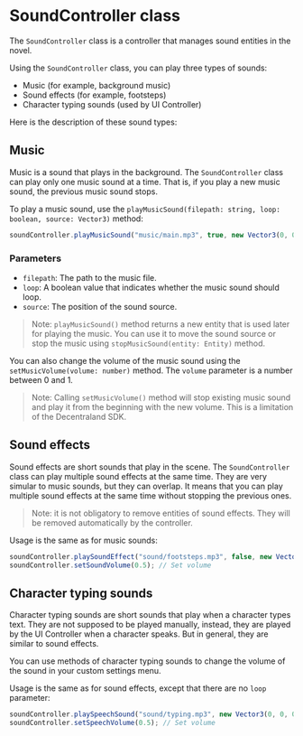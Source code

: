 # SoundController class

The `SoundController` class is a controller that manages sound entities in the novel.

Using the `SoundController` class, you can play three types of sounds:

- Music (for example, background music)
- Sound effects (for example, footsteps)
- Character typing sounds (used by UI Controller)

Here is the description of these sound types:

## Music

Music is a sound that plays in the background. The `SoundController` class can play only one music sound at a time. That is, if you play a new music sound, the previous music sound stops.

To play a music sound, use the `playMusicSound(filepath: string, loop: boolean, source: Vector3)` method:

```typescript
soundController.playMusicSound("music/main.mp3", true, new Vector3(0, 0, 0));
```

### Parameters

- `filepath`: The path to the music file.
- `loop`: A boolean value that indicates whether the music sound should loop.
- `source`: The position of the sound source.

> Note: `playMusicSound()` method returns a new entity that is used later for playing the music. You can use it to move the sound source or stop the music using `stopMusicSound(entity: Entity)` method.

You can also change the volume of the music sound using the `setMusicVolume(volume: number)` method. The `volume` parameter is a number between 0 and 1.

> Note: Calling `setMusicVolume()` method will stop existing music sound and play it from the beginning with the new volume. This is a limitation of the Decentraland SDK.

## Sound effects

Sound effects are short sounds that play in the scene. The `SoundController` class can play multiple sound effects at the same time. They are very simular to music sounds, but they can overlap. It means that you can play multiple sound effects at the same time without stopping the previous ones.

> Note: it is not obligatory to remove entities of sound effects. They will be removed automatically by the controller.

Usage is the same as for music sounds:

```typescript
soundController.playSoundEffect("sound/footsteps.mp3", false, new Vector3(0, 0, 0)); // Play sound effect
soundController.setSoundVolume(0.5); // Set volume
```

## Character typing sounds

Character typing sounds are short sounds that play when a character types text. They are not supposed to be played manually, instead, they are played by the UI Controller when a character speaks. But in general, they are similar to sound effects.

You can use methods of character typing sounds to change the volume of the sound in your custom settings menu.

Usage is the same as for sound effects, except that there are no `loop` parameter:

```typescript
soundController.playSpeechSound("sound/typing.mp3", new Vector3(0, 0, 0)); // Play character typing sound
soundController.setSpeechVolume(0.5); // Set volume
```
